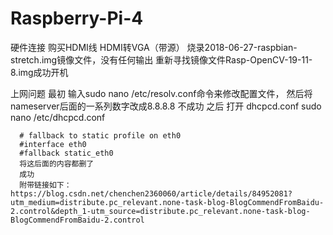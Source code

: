 # Raspberry-Pi-4
硬件连接 购买HDMI线 HDMI转VGA（带源）
烧录2018-06-27-raspbian-stretch.img镜像文件，没有任何输出
重新寻找镜像文件Rasp-OpenCV-19-11-8.img成功开机

上网问题 
最初 输入sudo nano /etc/resolv.conf命令来修改配置文件，
     然后将nameserver后面的一系列数字改成8.8.8.8
     不成功
之后 打开 dhcpcd.conf
      sudo nano /etc/dhcpcd.conf

      # fallback to static profile on eth0
      #interface eth0
      #fallback static_eth0
      将这后面的内容都删了
      成功
      附带链接如下：https://blog.csdn.net/chenchen2360060/article/details/84952081?utm_medium=distribute.pc_relevant.none-task-blog-BlogCommendFromBaidu-2.control&depth_1-utm_source=distribute.pc_relevant.none-task-blog-BlogCommendFromBaidu-2.control
